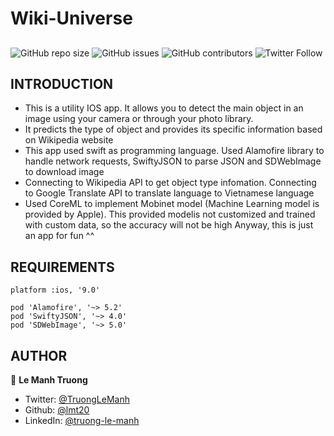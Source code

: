 # Wiki-Universe
## 
<!--- These are examples. See https://shields.io for others or to customize this set of shields. You might want to include dependencies, project status and licence info here --->
![GitHub repo size](https://img.shields.io/github/repo-size/lmt20/Wiki-Universe)
![GitHub issues](https://img.shields.io/github/issues/lmt20/Wiki-Universe)
![GitHub contributors](https://img.shields.io/github/contributors/lmt20/Wiki-Universe)
![Twitter Follow](https://img.shields.io/twitter/follow/TruongLeManh?style=social)

INTRODUCTION
------------
- This is a utility IOS app. It allows you to detect the main object in an image using your camera or through your photo library. 
- It predicts the type of object and provides its specific information based on Wikipedia website
- This app used swift as programming language. Used Alamofire library to handle network requests, SwiftyJSON to parse JSON and SDWebImage to download image
- Connecting to Wikipedia API to get object type infomation. Connecting to Google Translate API to translate language to Vietnamese language
- Used CoreML to implement Mobinet model (Machine Learning model is provided by Apple). This provided modelis not customized and trained with custom data, so the accuracy will not be high
Anyway, this is just an app for fun ^^

REQUIREMENTS
------------
    platform :ios, '9.0'
    
    pod 'Alamofire', '~> 5.2'
    pod 'SwiftyJSON', '~> 4.0'
    pod 'SDWebImage', '~> 5.0'

AUTHOR
-----------
👤 **Le Manh Truong**
* Twitter: [@TruongLeManh](https://twitter.com/TruongLeManh)
* Github: [@lmt20](https://github.com/lmt20)
* LinkedIn: [@truong-le-manh](https://www.linkedin.com/in/truong-le-manh/)

